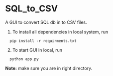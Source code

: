 # SQL_to_CSV
A GUI to convert SQL db in to CSV files.

1. To install all dependencies in local system, run 
```
  pip install -r requirments.txt
 ```
2. To start GUI in local, run 
```
  python app.py
```
**Note:** make sure you are in right directory.
